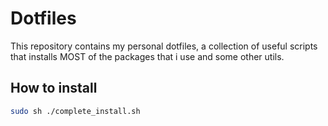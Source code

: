 # Dotfiles

This repository contains my personal dotfiles, a collection of useful scripts that installs MOST of the packages that i use and some other utils.

## How to install

```bash
sudo sh ./complete_install.sh
```
